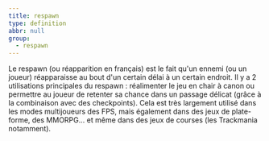 ```yaml
---
title: respawn
type: definition
abbr: null
group:
  - respawn
---
```

Le respawn (ou réapparition en français) est le fait qu'un ennemi (ou un joueur) réapparaisse au bout d'un certain délai à un certain endroit. Il y a 2 utilisations principales du respawn : réalimenter le jeu en chair à canon ou permettre au joueur de retenter sa chance dans un passage délicat (grâce à la combinaison avec des checkpoints). Cela est très largement utilisé dans les modes multijoueurs des FPS, mais également dans des jeux de plate-forme, des MMORPG... et même dans des jeux de courses (les Trackmania notamment).
